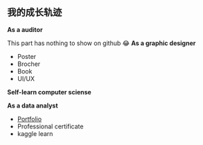 ## 我的成长轨迹
**As a auditor**

  This part has nothing to show on github 😂
**As a graphic designer**
- Poster
- Brocher
- Book
- UI/UX

**Self-learn computer sciense**


**As a data analyst**
- [Portfolio](Yvette-YL.github.io "")
- Professional certificate
- kaggle learn
